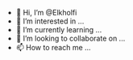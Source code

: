 - 👋 Hi, I’m @Elkholfi
- 👀 I’m interested in ...
- 🌱 I’m currently learning ...
- 💞️ I’m looking to collaborate on ...
- 📫 How to reach me ...

<!---
Elkholfi/Elkholfi is a ✨ special ✨ repository because its `README.md` (this file) appears on your GitHub profile.
You can click the Preview link to take a look at your changes.
--->
